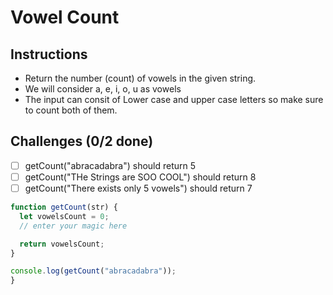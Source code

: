 # Vowel Count

## Instructions
- Return the number (count) of vowels in the given string.
- We will consider a, e, i, o, u as vowels
- The input can consit of Lower case and upper case letters so make sure to count both of them.

## Challenges (0/2 done)
- [ ] getCount("abracadabra") should return 5
- [ ] getCount("THe Strings are SOO COOL") should return 8
- [ ] getCount("There exists only 5 vowels") should return 7

```js
function getCount(str) {
  let vowelsCount = 0;
  // enter your magic here

  return vowelsCount;
}

console.log(getCount("abracadabra"));
}
```
